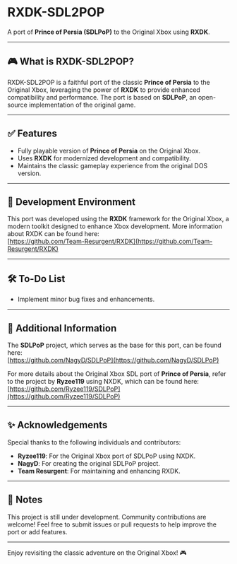 # RXDK-SDL2POP

A port of **Prince of Persia (SDLPoP)** to the Original Xbox using **RXDK**.

---

## 🎮 What is RXDK-SDL2POP?

RXDK-SDL2POP is a faithful port of the classic **Prince of Persia** to the Original Xbox, leveraging the power of **RXDK** to provide enhanced compatibility and performance. The port is based on **SDLPoP**, an open-source implementation of the original game.

---

## ✅ Features

- Fully playable version of **Prince of Persia** on the Original Xbox.
- Uses **RXDK** for modernized development and compatibility.
- Maintains the classic gameplay experience from the original DOS version.

---

## 🔧 Development Environment

This port was developed using the **RXDK** framework for the Original Xbox, a modern toolkit designed to enhance Xbox development. More information about RXDK can be found here:  
[https://github.com/Team-Resurgent/RXDK](https://github.com/Team-Resurgent/RXDK)

---

## 🛠 To-Do List

- Implement minor bug fixes and enhancements.

---

## 📜 Additional Information

The **SDLPoP** project, which serves as the base for this port, can be found here:  
[https://github.com/NagyD/SDLPoP](https://github.com/NagyD/SDLPoP)

For more details about the Original Xbox SDL port of **Prince of Persia**, refer to the project by **Ryzee119** using NXDK, which can be found here:  
[https://github.com/Ryzee119/SDLPoP](https://github.com/Ryzee119/SDLPoP)

---

## ✨ Acknowledgements

Special thanks to the following individuals and contributors:

- **Ryzee119**: For the Original Xbox port of SDLPoP using NXDK.
- **NagyD**: For creating the original SDLPoP project.
- **Team Resurgent**: For maintaining and enhancing RXDK.

---

## 📜 Notes

This project is still under development. Community contributions are welcome! Feel free to submit issues or pull requests to help improve the port or add features.

---

Enjoy revisiting the classic adventure on the Original Xbox! 🎮
